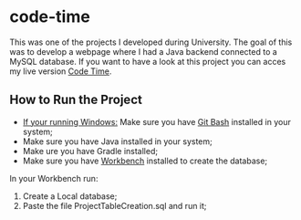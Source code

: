 # code-time

This was one of the projects I developed during University. The goal of this was to develop a webpage where I had a Java backend connected to a MySQL database. If you want to have a look at this project you can acces my live version [Code Time](https://code-time-app.herokuapp.com/index).

## How to Run the Project

* <ins>If your running Windows:</ins> Make sure you have [Git Bash](https://www.stanleyulili.com/git/how-to-install-git-bash-on-windows/) installed in your system;
* Make sure you have Java installed in your system;
* Make ure you have Gradle installed;
* Make sure you have [Workbench](https://www.mysql.com/products/workbench/) installed to create the database; 

In your Workbench run:
1. Create a Local database;
2. Paste the file ProjectTableCreation.sql and run it;

